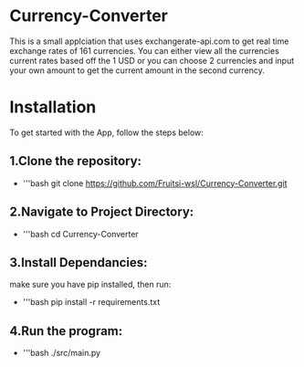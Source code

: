 # Currency-Converter

This is a small applciation that uses exchangerate-api.com to get real time exchange rates of 161 currencies.
You can either view all the currencies current rates based off the 1 USD or you can choose 2 currencies and input your own amount to get the current amount in the second currency.

# Installation

To get started with the App, follow the steps below:

## 1.Clone the repository:

 * '''bash
git clone https://github.com/Fruitsi-wsl/Currency-Converter.git 

## 2.Navigate to Project Directory:

 * '''bash
cd Currency-Converter

## 3.Install Dependancies:

make sure you have pip installed, then run:

 * '''bash
pip install -r requirements.txt

## 4.Run the program:

 * '''bash
./src/main.py


